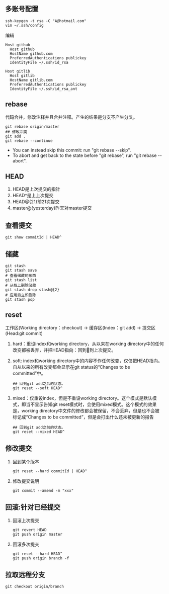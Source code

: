 ## 多账号配置
```
ssh-keygen -t rsa -C "A@hotmail.com"
vim ~/.ssh/config
```
编辑
```
Host github
  Host github
  HostName github.com
  PreferredAuthentications publickey
  IdentityFile ~/.ssh/id_rsa

Host gitlib
  Host gitlib
  HostName gitlib.com
  PreferredAuthentications publickey
  IdentityFile ~/.ssh/id_rsa_ant
```

## rebase
代码合并，修改注释并且合并注释。产生的结果是分支不产生分叉。
```
git rebase origin/master
## 修改冲突
git add .
git rebase --continue
```

- You can instead skip this commit: run "git rebase --skip".
- To abort and get back to the state before "git rebase", run "git rebase --abort".

## HEAD
1. HEAD是上次提交的指针
2. HEAD^是上上次提交
3. HEAD@{21}前21次提交
4. master@{yesterday}昨天对master提交

## 查看提交
```
git show commitId | HEAD^
```

## 储藏
```
git stash
git stash save
# 查看储藏的东西
git stash list
# 从栈上删除储藏
git stash drop stash@{2}
# 应用后立即删除
git stash pop
```

## reset 
工作区(Working directory：checkout) -> 缓存区(Index：git add) -> 提交区(Head:git commit) 

1. hard：重设index和working directory，从<commit>以来在working directory中的任何改变都被丢弃，并把HEAD指向<commit>：回到到上次提交。

1. soft: index和working directory中的内容不作任何改变，仅仅把HEAD指向<commit>。自从<commit>以来的所有改变都会显示在git status的“Changes to be committed”中。
	```
	## 回到git add之后的状态。
	git reset --soft HEAD^
	```
1. mixed：仅重设index，但是不重设working directory。这个模式是默认模式，即当不显示告知git reset模式时，会使用mixed模式。这个模式的效果是，working directory中文件的修改都会被保留，不会丢弃，但是也不会被标记成“Changes to be committed”，但是会打出什么还未被更新的报告
	```
	## 回到git add之前的状态。
	git reset --mixed HEAD^
	```

## 修改提交
1. 回到某个版本
	```
	git reset --hard commitId | HEAD^
	```

2. 修改提交说明
	```
	git commit --amend -m "xxx"
	```

## 回滚:针对已经提交
1. 回滚上次提交
	```
	git revert HEAD
	git push origin master
	```

1. 回滚多次提交
	```
	git reset --hard HEAD^
	git push origin branch -f
	```
## 拉取远程分支
```
git checkout origin/branch
```
